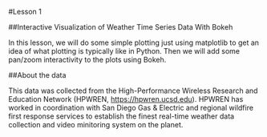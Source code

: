 #Lesson 1

##Interactive Visualization of Weather Time Series Data With Bokeh

In this lesson, we will do some simple plotting just using matplotlib to get an idea of what plotting is typically like in Python. Then we will add some pan/zoom interactivity to the plots using Bokeh. 

##About the data

This data was collected from the High-Performance Wireless Research and Education Network (HPWREN, <a href="https://hpwren.ucsd.edu">https://hpwren.ucsd.edu</a>). HPWREN has worked in coordination with San Diego Gas & Electric and regional wildfire first response services to establish the finest real-time weather data collection and video minitoring system on the planet.

